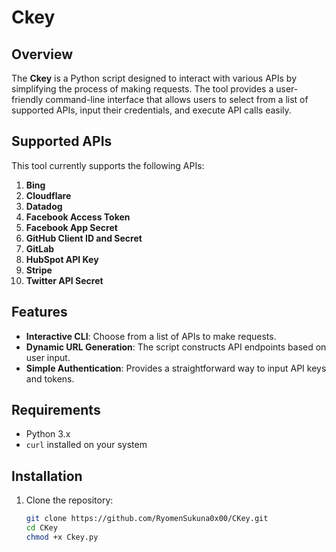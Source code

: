 # Ckey

## Overview

The **Ckey** is a Python script designed to interact with various APIs by simplifying the process of making requests. The tool provides a user-friendly command-line interface that allows users to select from a list of supported APIs, input their credentials, and execute API calls easily.

## Supported APIs

This tool currently supports the following APIs:

1. **Bing**
2. **Cloudflare**
3. **Datadog**
4. **Facebook Access Token**
5. **Facebook App Secret**
6. **GitHub Client ID and Secret**
7. **GitLab**
8. **HubSpot API Key**
9. **Stripe**
10. **Twitter API Secret**

## Features

- **Interactive CLI**: Choose from a list of APIs to make requests.
- **Dynamic URL Generation**: The script constructs API endpoints based on user input.
- **Simple Authentication**: Provides a straightforward way to input API keys and tokens.

## Requirements

- Python 3.x
- `curl` installed on your system

## Installation

1. Clone the repository:
   ```bash
   git clone https://github.com/RyomenSukuna0x00/CKey.git
   cd CKey
   chmod +x Ckey.py
